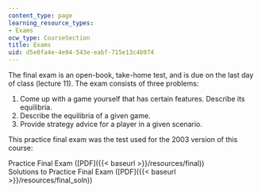 ```yaml
---
content_type: page
learning_resource_types:
- Exams
ocw_type: CourseSection
title: Exams
uid: d5e0fa4e-4e94-543e-eabf-715e13c4b974
---
```


The final exam is an open-book, take-home test, and is due on the last day of class (lecture 11). The exam consists of three problems:

1.  Come up with a game yourself that has certain features. Describe its equilibria.
2.  Describe the equilibria of a given game.
3.  Provide strategy advice for a player in a given scenario.

This practice final exam was the test used for the 2003 version of this course:

Practice Final Exam ([PDF]({{< baseurl >}}/resources/final))  
Solutions to Practice Final Exam ([PDF]({{< baseurl >}}/resources/final_soln))
